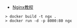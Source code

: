 - [Nginx教程](https://www.yiibai.com/nginx)

```
> docker build -t ngx .
> docker run -d -p 8000:80 ngx
```